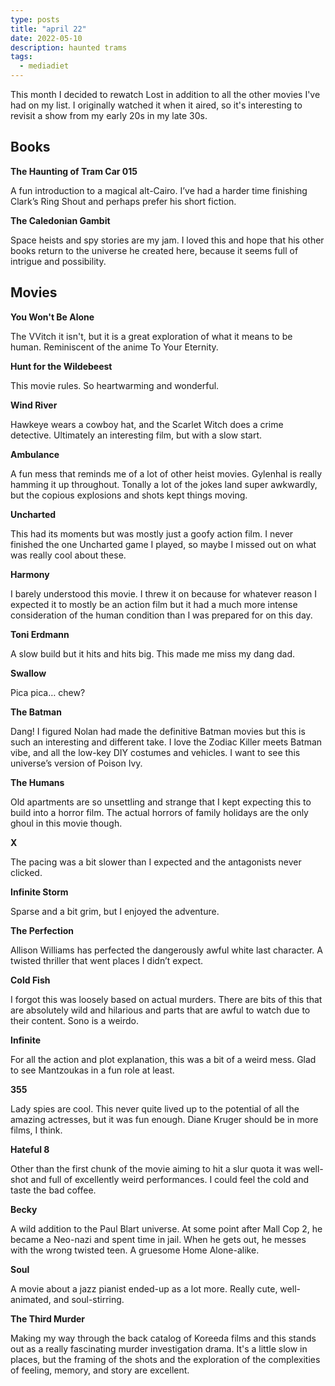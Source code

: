 ```yaml
---
type: posts
title: "april 22"
date: 2022-05-10
description: haunted trams
tags:
  - mediadiet
---
```


This month I decided to rewatch Lost in addition to all the other movies I've had on my list. I originally watched it when it aired, so it's interesting to revisit a show from my early 20s in my late 30s.

## Books

**The Haunting of Tram Car 015**

A fun introduction to a magical alt-Cairo. I’ve had a harder time finishing Clark’s Ring Shout and perhaps prefer his short fiction.

**The Caledonian Gambit**

Space heists and spy stories are my jam. I loved this and hope that his other books return to the universe he created here, because it seems full of intrigue and possibility.

## Movies

**You Won't Be Alone**

The VVitch it isn't, but it is a great exploration of what it means to be human. Reminiscent of the anime To Your Eternity. 

**Hunt for the Wildebeest**

This movie rules. So heartwarming and wonderful.

**Wind River**

Hawkeye wears a cowboy hat, and the Scarlet Witch does a crime detective. Ultimately an interesting film, but with a slow start.

**Ambulance**

A fun mess that reminds me of a lot of other heist movies. Gylenhal is really hamming it up throughout. Tonally a lot of the jokes land super awkwardly, but the copious explosions and shots kept things moving.

**Uncharted**

This had its moments but was mostly just a goofy action film. I never finished the one Uncharted game I played, so maybe I missed out on what was really cool about these.

**Harmony**

I barely understood this movie. I threw it on because for whatever reason I expected it to mostly be an action film but it had a much more intense consideration of the human condition than I was prepared for on this day.

**Toni Erdmann**

A slow build but it hits and hits big. This made me miss my dang dad.

**Swallow**

Pica pica… chew?

**The Batman**

Dang! I figured Nolan had made the definitive Batman movies but this is such an interesting and different take. I love the Zodiac Killer meets Batman vibe, and all the low-key DIY costumes and vehicles. I want to see this universe’s version of Poison Ivy.

**The Humans**

Old apartments are so unsettling and strange that I kept expecting this to build into a horror film. The actual horrors of family holidays are the only ghoul in this movie though.

**X**

The pacing was a bit slower than I expected and the antagonists never clicked.

**Infinite Storm**

Sparse and a bit grim, but I enjoyed the adventure.

**The Perfection**

Allison Williams has perfected the dangerously awful white last character. A twisted thriller that went places I didn’t expect.

**Cold Fish**

I forgot this was loosely based on actual murders. There are bits of this that are absolutely wild and hilarious and parts that are awful to watch due to their content. Sono is a weirdo.

**Infinite**

For all the action and plot explanation, this was a bit of a weird mess. Glad to see Mantzoukas in a fun role at least.

**355**

Lady spies are cool. This never quite lived up to the potential of all the amazing actresses, but it was fun enough. Diane Kruger should be in more films, I think.

**Hateful 8**

Other than the first chunk of the movie aiming to hit a slur quota it was well-shot and full of excellently weird performances. I could feel the cold and taste the bad coffee.

**Becky**

A wild addition to the Paul Blart universe. At some point after Mall Cop 2, he became a Neo-nazi and spent time in jail. When he gets out, he messes with the wrong twisted teen. A gruesome Home Alone-alike.

**Soul**

A movie about a jazz pianist ended-up as a lot more. Really cute, well-animated, and soul-stirring.

**The Third Murder**

Making my way through the back catalog of Koreeda films and this stands out as a really fascinating murder investigation drama. It's a little slow in places, but the framing of the shots and the exploration of the complexities of feeling, memory, and story are excellent.